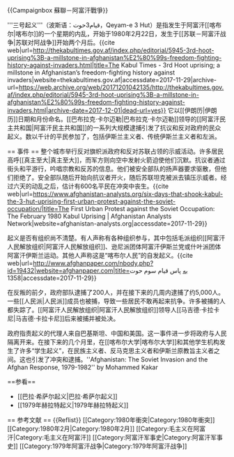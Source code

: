 {{Campaignbox 蘇聯－阿富汗戰爭}}

'''三号起义'''（波斯语：قیام3حوت，Qeyam-e 3 Hut）是指发生于阿富汗[[喀布尔|喀布尔]]的一个星期的内乱，开始于1980年2月22日，发生于[[苏联－阿富汗战争|苏联对阿战争]]开始两个月后。<ref name="thekabultimes">{{cite web|url=http://thekabultimes.gov.af/index.php/editorial/5945-3rd-hoot-uprising%3B-a-millstone-in-afghanistan%E2%80%99s-freedom-fighting-history-against-invaders.html|title=The Kabul Times - 3rd Hoot uprising; a millstone in Afghanistan’s freedom-fighting history against invaders|website=thekabultimes.gov.af|accessdate=2017-11-29|archive-url=https://web.archive.org/web/20171201042135/http://thekabultimes.gov.af/index.php/editorial/5945-3rd-hoot-uprising%3B-a-millstone-in-afghanistan%E2%80%99s-freedom-fighting-history-against-invaders.html|archive-date=2017-12-01|dead-url=yes}}</ref> 它以[[伊朗历|伊朗历]]日期和月份命名。[[巴布拉克·卡尔迈勒|巴布拉克·卡尔迈勒]]领导的[[阿富汗民主共和国|阿富汗民主共和国]]的一系列大规模逮捕引发了抗议和反对政府的民众起义。数以千计的平民参加了，包括伊斯兰主义者、传统伊斯兰主义者和左派。

== 事件 ==
整个城市举行反对旗帜派政府和反对苏联占领的示威活动。许多居民高呼[[真主至大|真主至大]]，而军方则向空中发射火箭迫使他们沉默。抗议者通过街头和平游行，吟唱宗教和反苏的信息。他们被安全部队的扬声器要求驱散，但他们拒绝了。安全部队随后开始向抗议者开火，随后苏联坦克被派去镇压示威者。经过六天的动乱之后，估计有600名平民在冲突中丧生。<ref name="afghanistan-analysts">{{cite web|url=https://www.afghanistan-analysts.org/six-days-that-shook-kabul-the-3-hut-uprising-first-urban-protest-against-the-soviet-occupation/|title=The First Urban Protest against the Soviet Occupation: The February 1980 Kabul Uprising | Afghanistan Analysts Network|website=afghanistan-analysts.org|accessdate=2017-11-29}}</ref>

起义是否有组织尚不清楚。有人声称有各种组织参与，其中包括毛派组织[[阿富汗人民解放组织|阿富汗人民解放组织]]、逊尼派团体阿富汗伊斯兰党或什叶派团体阿富汗伊斯兰运动。其他人声称这是“喀布尔人民”的自发起义。<ref name="afghanpaper">{{cite web|url=http://www.afghanpaper.com/nbody.php?id=19432|website=afghanpaper.com|title=به پاس قیام سوم حوت 1358|accessdate=2017-11-29}}</ref>

在反叛的前夕，政府部队逮捕了200人，并在接下来的几周内逮捕了约5,000人。一些[[人民派|人民派]]成员也被捕，导致一些居民不敢再起来抗争。许多被捕的人都失踪了。[[阿富汗人民解放组织|阿富汗人民解放组织]]领导人[[马吉德·卡拉卡尼|马吉德·卡拉卡尼]]后来被捕并被处决。

政府指责起义的代理人来自巴基斯坦、中国和美国。这一事件进一步将政府与人民隔离开来。在接下来的几个月里，在[[喀布尔大学|喀布尔大学]]和其他学生机构发生了许多“学生起义”，在民族主义者、反马克思主义者和伊斯兰原教旨主义者之间。这也引发了冲突和逮捕。<ref>''Afghanistan: The Soviet Invasion and the Afghan Response, 1979-1982'' by Mohammed Kakar</ref>

==参看==
* [[巴拉·希萨尔起义|巴拉·希萨尔起义]]
* [[1979年赫拉特起义|1979年赫拉特起义]]

== 参考文献 ==
{{Reflist}}
[[Category:1980年衝突|Category:1980年衝突]]
[[Category:1980年2月|Category:1980年2月]]
[[Category:毛主义在阿富汗|Category:毛主义在阿富汗]]
[[Category:阿富汗军事史|Category:阿富汗军事史]]
[[Category:1979年阿富汗战争|Category:1979年阿富汗战争]]